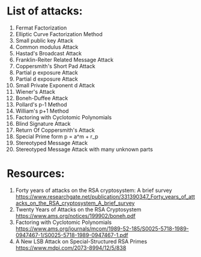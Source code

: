 # List of attacks:

1. Fermat Factorization
2. Elliptic Curve Factorization Method
3. Small public key Attack
4. Common modulus Attack
5. Hastad's Broadcast Attack
6. Franklin-Reiter Related Message Attack
7. Coppersmith's Short Pad Attack
8. Partial p exposure Attack
9. Partial d exposure Attack
10. Small Private Exponent d Attack
11. Wiener's Attack
12. Boneh-Duffee Attack
13. Pollard's p-1 Method
14. William's p+1 Method
15. Factoring with Cyclotomic Polynomials
16. Blind Signature Attack
17. Return Of Coppersmith's Attack
18. Special Prime form p = a^m + r_p
19. Stereotyped Message Attack
20. Stereotyped Message Attack with many unknown parts

# Resources:

1. Forty years of attacks on the RSA cryptosystem: A brief survey 
https://www.researchgate.net/publication/331390347_Forty_years_of_attacks_on_the_RSA_cryptosystem_A_brief_survey
2. Twenty Years of Attacks on the RSA Cryptosystem
https://www.ams.org/notices/199902/boneh.pdf
3. Factoring with Cyclotomic Polynomials
https://www.ams.org/journals/mcom/1989-52-185/S0025-5718-1989-0947467-1/S0025-5718-1989-0947467-1.pdf
4. A New LSB Attack on Special-Structured RSA Primes
https://www.mdpi.com/2073-8994/12/5/838

